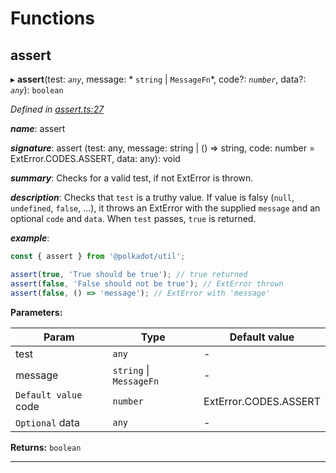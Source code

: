 

# Functions

<a id="assert"></a>

##  assert

▸ **assert**(test: *`any`*, message: * `string` &#124; `MessageFn`*, code?: *`number`*, data?: *`any`*): `boolean`

*Defined in [assert.ts:27](https://github.com/polkadot-js/common/blob/0ddac0a/packages/util/src/assert.ts#L27)*

*__name__*: assert

*__signature__*: assert (test: any, message: string | () => string, code: number = ExtError.CODES.ASSERT, data: any): void

*__summary__*: Checks for a valid test, if not ExtError is thrown.

*__description__*: Checks that `test` is a truthy value. If value is falsy (`null`, `undefined`, `false`, ...), it throws an ExtError with the supplied `message` and an optional `code` and `data`. When `test` passes, `true` is returned.

*__example__*:   

```javascript
const { assert } from '@polkadot/util';

assert(true, 'True should be true'); // true returned
assert(false, 'False should not be true'); // ExtError thrown
assert(false, () => 'message'); // ExtError with 'message'
```

**Parameters:**

| Param | Type | Default value |
| ------ | ------ | ------ |
| test | `any` | - |
| message |  `string` &#124; `MessageFn`| - |
| `Default value` code | `number` |  ExtError.CODES.ASSERT |
| `Optional` data | `any` | - |

**Returns:** `boolean`

___

